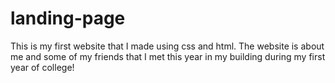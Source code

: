 # landing-page
This is my first website that I made using css and html. The website is about me and some of my friends that I met this year in my building during my first year of college!
